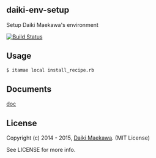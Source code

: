 ## daiki-env-setup

Setup Daiki Maekawa's environment

[![Build Status](https://travis-ci.org/DaikiMaekawa/myenv-setup.svg?branch=master)](https://travis-ci.org/DaikiMaekawa/myenv-setup)
## Usage

```sh
$ itamae local install_recipe.rb
```

## Documents

[doc](doc/)

## License

Copyright (c) 2014 - 2015, [Daiki Maekawa](http://daikimaekawa.strikingly.com/). (MIT License)

See LICENSE for more info.

